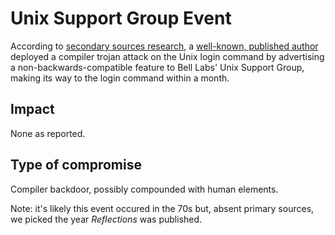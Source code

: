 # Unix Support Group Event

According to [secondary sources research](https://niconiconi.neocities.org/posts/ken-thompson-really-did-launch-his-trusting-trust-trojan-attack-in-real-life/), a [well-known, published author](https://dl.acm.org/doi/10.1145/358198.358210) deployed a compiler trojan attack on the Unix login command by advertising a non-backwards-compatible feature to Bell Labs' Unix Support Group, making its way to the login command within a month.

## Impact

None as reported.

## Type of compromise

Compiler backdoor, possibly compounded with human elements.

Note: it's likely this event occured in the 70s but, absent primary sources, we picked the year _Reflections_ was published.
